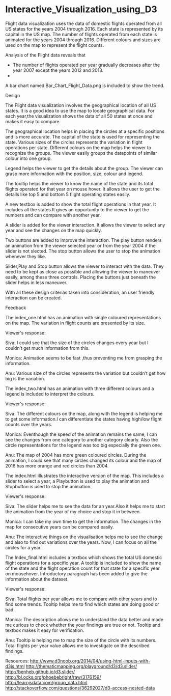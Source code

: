 # Interactive_Visualization_using_D3
Flight data visualization uses the data of domestic flights operated from all US states for the years 2004 through 2016. Each state is represented by its capital in the US map. The number of flights operated from each state is animated for the years 2004 through 2016. Different colours and sizes are used on the map to represent the flight counts.
 
Analysis of the Flight data reveals that 
- The number of flights operated per year gradually decreases after the year 2007 except the years 2012 and 2013. 
- 

A bar chart named Bar_Chart_Flight_Data.png is included to show the trend.  

Design

The Flight data visualization involves the geographical location of all US states. It is a good idea to use the map to locate geographical data. For each year,the visualization shows the data of all 50 states at once and makes it easy to compare.

The geographical location helps in placing the circles at a specific positions and is more accurate. The capital of the state is used for representing the state. Various sizes of the circles represents the variation in flight operations per state. Different colours on the map helps the viewer to recognize the groups. The viewer easily groups the datapoints of similar colour into one group.

Legend helps the viewer to get the details about the group. The viewer can grasp more information with the position, size, colour and legend.

The tooltip helps the viewer to know the name of the state and its total flights operated for that year on mouse hover. It allows the user to get the details like top 5  and bottom 5 flight operating states easily.

A new textbox is added to show the total flight operations in that year. It includes all the states.It gives an oppurtunity to the viewer to get the numbers and can compare with another year.

A slider is added for the viewer interaction. It allows the viewer to select any year and see the changes on the map quickly.

Two buttons are added to improve the interaction. The play button renders an animation from the viewer selected year or from the year 2004 if the slider is not slected. The stop button allows the user to stop the animation whenever they like.

Slider,Play and Stop button allows the viewer to interact with the data. They need to be kept as close as possible and allowing the viewer to maneuver easily, among these three controls. Placing the buttons just beneath the slider helps in less maneuver.

With all these design criterias taken into consideration, an user friendly interaction can be created.

Feedback

The index_one.html has an animation with single coloured representations on the map. The variation in flight counts are presented by its size.

Viewer's response:

Siva:   I could see that the size of the circles changes every year but I couldn’t get much information from this. 

Monica: Animation seems to be fast ,thus preventing me from grasping the information.

Anu:    Various size of the circles represents the variation but couldn’t get how big is the variation.


The index_two.html has an animation with three different colours and a legend is included to interpret the colours.

Viewer's response:

Siva:   The different colours on the map, along with the legend is helping me to get some information.I can differentiate the states having high/low flight counts over the years. 

Monica: Eventhough the speed of the animation remains the same, I can see the changes from one category to another category clearly. Also the circle representations for the legend was too big especially the green one.

Anu:    The map of 2004 has more green coloured circles. During the animation, I could see that many circles changed its colour and the map of 2016 has more orange and red circles than 2004.

The index.html illustrates the interactive version of the map. This includes a slider to select a year, a Playbutton is used to play the animation and Stopbutton is used to stop the animation.

Viewer's response:

Siva:   The slider helps me to see the data for an year.Also it helps me to start the animation from the year of my choice and stop it in between.

Monica: I can take my own time to get the information. The changes in the map for consecutive years can be compared easily.

Anu:    The interactive things on the visualisation helps me to see the change and also to find out  variations over the years. Now, I can focus on all the circles for a year.

The Index_final.html includes a textbox which shows the total US domestic flight operations for a specific year. A tooltip is included to show the name of the state and the flight operation count for that state for a specific year on mousehover.
Introductory paragraph has been added to give the information about the dataset.

Viewer's response:

Siva:  Total flights per year allows me to compare with other years and to find some trends. Tooltip helps me to find which states are doing good or bad. 

Monica: The description allows me to understand the data better and made me curious to check whether the your findings are true or not. Tooltip and textbox makes it easy for verification.

Anu:   Tooltip is helping me to map the size of the circle with its numbers. Total flights per year value allows me to investigate on the described findings.





Resources:
http://www.d3noob.org/2014/04/using-html-inputs-with-d3js.html
http://thematicmapping.org/playground/d3/d3.slider/
http://benheb.github.io/d3.slider/
http://bl.ocks.org/phoebebright/raw/3176159/
http://learnjsdata.com/group_data.html
http://stackoverflow.com/questions/36292027/d3-access-nested-data


